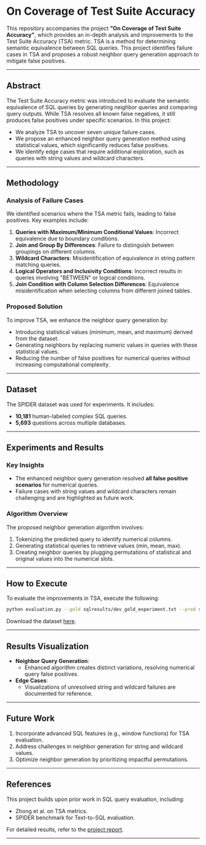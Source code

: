 # On Coverage of Test Suite Accuracy

This repository accompanies the project **"On Coverage of Test Suite Accuracy"**, which provides an in-depth analysis and improvements to the Test Suite Accuracy (TSA) metric. TSA is a method for determining semantic equivalence between SQL queries. This project identifies failure cases in TSA and proposes a robust neighbor query generation approach to mitigate false positives.

---

## Abstract

The Test Suite Accuracy metric was introduced to evaluate the semantic equivalence of SQL queries by generating neighbor queries and comparing query outputs. While TSA resolves all known false negatives, it still produces false positives under specific scenarios. In this project:
- We analyze TSA to uncover seven unique failure cases.
- We propose an enhanced neighbor query generation method using statistical values, which significantly reduces false positives.
- We identify edge cases that require additional exploration, such as queries with string values and wildcard characters.

---

## Methodology

### Analysis of Failure Cases
We identified scenarios where the TSA metric fails, leading to false positives. Key examples include:
1. **Queries with Maximum/Minimum Conditional Values**: Incorrect equivalence due to boundary conditions.
2. **Join and Group By Differences**: Failure to distinguish between groupings on different columns.
3. **Wildcard Characters**: Misidentification of equivalence in string pattern matching queries.
4. **Logical Operators and Inclusivity Conditions**: Incorrect results in queries involving "BETWEEN" or logical conditions.
5. **Join Condition with Column Selection Differences**: Equivalence misidentification when selecting columns from different joined tables.

### Proposed Solution
To improve TSA, we enhance the neighbor query generation by:
- Introducing statistical values (minimum, mean, and maximum) derived from the dataset.
- Generating neighbors by replacing numeric values in queries with these statistical values.
- Reducing the number of false positives for numerical queries without increasing computational complexity.

---

## Dataset

The SPIDER dataset was used for experiments. It includes:
- **10,181** human-labeled complex SQL queries.
- **5,693** questions across multiple databases.

---

## Experiments and Results

### Key Insights
- The enhanced neighbor query generation resolved **all false positive scenarios** for numerical queries.
- Failure cases with string values and wildcard characters remain challenging and are highlighted as future work.

### Algorithm Overview
The proposed neighbor generation algorithm involves:
1. Tokenizing the predicted query to identify numerical columns.
2. Generating statistical queries to retrieve values (min, mean, max).
3. Creating neighbor queries by plugging permutations of statistical and original values into the numerical slots.

---

## How to Execute

To evaluate the improvements in TSA, execute the following:

```bash
python evaluation.py --gold sqlresults/dev_gold_experiment.txt --pred sqlresults/dev_preds_experiment.txt --db database --table tables.json --etype exec --plug_value
```

Download the dataset [here](https://drive.google.com/file/d/11RaGF2u1LtLWqirGTfltiSY_E1D4GHhR/view?usp=sharing).

---

## Results Visualization

- **Neighbor Query Generation**:
  - Enhanced algorithm creates distinct variations, resolving numerical query false positives.
- **Edge Cases**:
  - Visualizations of unresolved string and wildcard failures are documented for reference.

---

## Future Work

1. Incorporate advanced SQL features (e.g., window functions) for TSA evaluation.
2. Address challenges in neighbor generation for string and wildcard values.
3. Optimize neighbor generation by prioritizing impactful permutations.

---

## References

This project builds upon prior work in SQL query evaluation, including:
- Zhong et al. on TSA metrics.
- SPIDER benchmark for Text-to-SQL evaluation.

For detailed results, refer to the [project report](https://drive.google.com/file/d/11RaGF2u1LtLWqirGTfltiSY_E1D4GHhR/view?usp=sharing).

---

